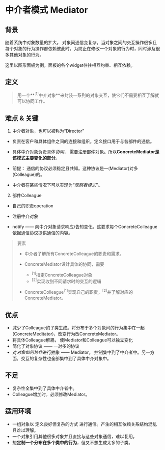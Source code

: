 # 中介者模式 Mediator
## 背景
随着系统中对象数量的扩大， 对象间通信变复杂。当对象之间的交互操作很多且每个对象的行为操作都依赖彼此时，为防止在修改一个对象的行为时，同时涉及很多其他对象的行为。

这里以图形面板为例，面板的各个widget往往相互约束、相互依赖。

## 定义
>用一个**<sup>[1]</sup>中介对象**来封装一系列的对象交互，使它们不需要相互了解就可以协同工作。

## 难点 & 关键
1. 中介者对象，也可以被称为“Director”

  + 负责在客户和具体组件之间的连接和组织。定义接口用于与各部件的通信。

  + 具体中介对象负责具体*协同*， 需要注册部件对象。所以**ConcreteMediator是该模式主要变化的部分**。

  + 前提： 通信的协议必须稳定且共知。这种协议是一(Mediator)对多(Colleague)的。

  + 中介者在某些情况下可以实现为“*观察者模式*”。
  
2. 部件Colleague

  + 自己的职责operation

  + 注册中介对象

  + notify —— 向中介对象请求响应/告知变化。这要求每个ConcreteColleague依据通信协议提供通信的内容。

> 要素
> + 中介者了解所有ConcreteColleague的职责和需求。
> + ConcreteMediator设计具体的协同，需要
> 
>     + <sup>[1]</sup>指定ConcreteColleague对象
>     + <sup>[2]</sup>实现收到不同请求时的交互的逻辑
>     
> + ConcreteColleague<sup>[1]</sup>实现自己的职责，<sup>[2]</sup>并了解对应的ConcreteMediator。

## 优点

+ 减少了Colleague的子类生成。将分布于多个对象间的行为集中在一起(ConcreteMeditator)，改变行为改ConcreteMediator。
+ 将具体Colleague解耦， 使Mediator和Colleague可以独立变化
+ 简化了对象协议 —— 一对多的协议
+ 对*对象如何协作*进行抽象 —— Mediator。 控制集中到了中介者中。另一方面，交互的复杂性也全部集中到了具体中介对象中。

## 不足

+ 复杂性全集中到了具体中介者中。
+ Colleague增加时，必须修改Mediator。

## 适用环境
+ 一组对象以 定义良好但复杂的方式 进行通信。产生的相互依赖关系结构混乱且难以理解。
+ 一个对象引用其他很多对象并且直接与这些对象通信，难以复用。
+ 想**定制一个分布在多个类中的行为**，但又不想生成太多的子类。